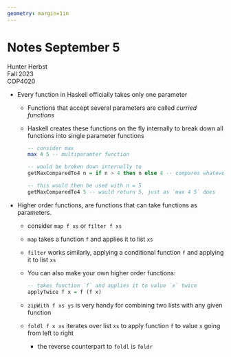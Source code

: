 ```yaml
---
geometry: margin=1in
---
```


# Notes September 5 #

Hunter Herbst  
Fall 2023  
COP4020  

* Every function in Haskell officially takes only one parameter
  * Functions that accept several parameters are called *curried functions*
  * Haskell creates these functions on the fly internally to break down all functions into single parameter functions

    ```hs
    -- consider max
    max 4 5 -- multiparamter function

    -- would be broken down internally to
    getMaxComparedTo4 n = if n > 4 then n else 4 -- compares whatever value to 4

    -- this would then be used with n = 5
    getMaxComparedTo4 5 -- would return 5, just as `max 4 5` does
    ```

* Higher order functions, are functions that can take functions as parameters.
  * consider `map f xs` or `filter f xs`
  * `map` takes a function `f` and applies it to list `xs`
  * `filter` works similarly, applying a conditional function `f` and applying it to list `xs`
  * You can also make your own higher order functions:

    ```hs
    -- takes function `f` and applies it to value `x` twice
    applyTwice f x = f (f x)
    ```

  * `zipWith f xs ys` is very handy for combining two lists with any given function
  * `foldl f x xs` iterates over list `xs` to apply function `f` to value `x` going from left to right
    * the reverse counterpart to `foldl` is `foldr`
